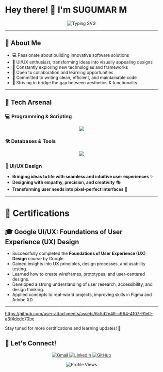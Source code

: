 # Hey there! 👋 I'm SUGUMAR M

<p align="center">
<img src="https://readme-typing-svg.herokuapp.com?font=Fira+Code&weight=600&size=25&duration=4000&pause=1000&color=6F42C1&center=true&vCenter=true&width=600&lines=Communication+Manager;Software+Developer+%7C+Tech+Enthusiast;UI%2FUX+Designer+%7C+Creative+Visionary;Learning+%26+Growing+Every+Day;Open+Source+Contributor" alt="Typing SVG" />
</p>

---

## 🌟 About Me

- 💻 Passionate about building innovative software solutions
- 🎨 UI/UX enthusiast, transforming ideas into visually appealing designs
- 🌱 Constantly exploring new technologies and frameworks
- 🤝 Open to collaboration and learning opportunities
- 🎯 Committed to writing clean, efficient, and maintainable code
- 🚀 Striving to bridge the gap between aesthetics & functionality

---

## 🚀 Tech Arsenal

### 💻 Programming & Scripting
<p align="center">
<img src="https://skillicons.dev/icons?i=java,python,javascript,html,css" />
</p>

### 🛠 Databases & Tools
<p align="center">
<img src="https://skillicons.dev/icons?i=mongodb,mysql,linux,git,bash,vscode,figma,canva,xd" />
</p>

### 🎨 UI/UX Design
- **Bringing ideas to life with seamless and intuitive user experiences** ✨
- **Designing with empathy, precision, and creativity** 🎭
- **Transforming user needs into pixel-perfect interfaces** 🎨

---

# 📜 Certifications

## 🎓 Google UI/UX: Foundations of User Experience (UX) Design
- Successfully completed the **Foundations of User Experience (UX) Design** course by Google.
- Gained insights into UX principles, design processes, and usability testing.
- Learned how to create wireframes, prototypes, and user-centered designs.
- Developed a strong understanding of user research, accessibility, and design thinking.
- Applied concepts to real-world projects, improving skills in Figma and Adobe XD.


---

https://github.com/user-attachments/assets/6c5d2e49-c964-4107-91e0-a3f4dedc70be



Stay tuned for more certifications and learning updates! 🚀



## 🤝 Let's Connect!

<p align="center">
<a href="mailto:sugus7215@gmail.com">
<img src="https://img.shields.io/badge/Gmail-D14836?style=for-the-badge&logo=gmail&logoColor=white" alt="Gmail"/>
</a>
<a href="https://www.linkedin.com/in/sugumar-m-a96b06292">
<img src="https://img.shields.io/badge/LinkedIn-0077B5?style=for-the-badge&logo=linkedin&logoColor=white" alt="LinkedIn"/>
</a>
<a href="https://github.com/sugumar33">
<img src="https://img.shields.io/badge/GitHub-100000?style=for-the-badge&logo=github&logoColor=white" alt="GitHub"/>
</a>
</p>

<p align="center">
<img src="https://komarev.com/ghpvc/?username=sugumarm&color=blueviolet&style=flat-square" alt="Profile Views" />
</p>

